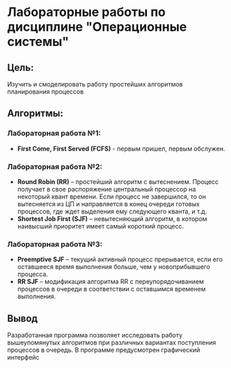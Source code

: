 # Лабораторные работы по дисциплине "Операционные системы"

## Цель: 
Изучить и смоделировать работу простейших алгоритмов
планирования процессов 
## Алгоритмы:
### **Лабораторная работа №1**: 
- **First Come, First Served (FCFS)** - первым пришел, первым обслужен.
### **Лабораторная работа №2**:
- **Round Robin (RR)** – простейший алгоритм с
  вытеснением. Процесс получает в свое распоряжение центральный процессор на
  некоторый квант времени.
  Если процесс не завершился, то он вытесняется из ЦП и направляется в
  конец очереди готовых процессов, где ждет выделения ему следующего кванта, и
  т.д.
- **Shortest Job First (SJF)** – невытесняющий алгоритм, в котором наивысший приоритет имеет самый
  короткий процесс.
### **Лабораторная работа №3**:
- **Preemptive SJF** – текущий
  активный процесс прерывается, если его оставшееся время выполнения больше,
  чем у новоприбывшего процесса.
- **RR SJF** – модификация алгоритма RR с переупорядочиванием
  процессов в очереди в соответствии с оставшимся временем выполнения.

## Вывод
Разработанная программа позволяет исследовать работу вышеупомянутых алгоритмов при
различных вариантах поступления процессов в очередь. В программе предусмотрен графический интерфейс